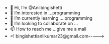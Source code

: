 - 👋 Hi, I’m @Anilbingishetti
- 👀 I’m interested in ...programming
- 🌱 I’m currently learning ... programming
- 💞️ I’m looking to collaborate on ...
- 📫 How to reach me ...give me a mail 
- <! bingishettianilkumar23@gmail.com----->

<!---
Anilbingishetti/Anilbingishetti is a ✨ special ✨ repository because its `README.md` (this file) appears on your GitHub profile.
You can click the Preview link to take a look at your changes.
--->
